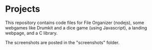 # Projects

This repository contains code files for File Organizer (nodejs), some webgames like Drumkit and a dice game (using Javascript), a landing webpage, and a C library. 

The screenshots are posted in the "screenshots" folder.
